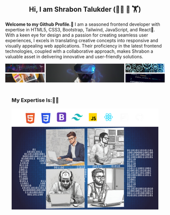 
<h2 align="center">Hi, I am Shrabon Talukder (👮‍♂️ 👑 🏋️)</h2>
<p><strong>Welcome to my Github Profile.🤝</strong> I am a seasoned frontend developer with expertise in HTML5, CSS3, Bootstrap, Tailwind, JavaScript, and React💪. With a keen eye for design and a passion for creating seamless user experiences, I excels in translating creative concepts into responsive and visually appealing web applications. Their proficiency in the latest frontend technologies, coupled with a collaborative approach, makes Shrabon a valuable asset in delivering innovative and user-friendly solutions.</p>
<img src="./Assets/Images/frist-imgae.png" alt="Typing">
<div style="padding: 20px;">
<h3>My Expertise Is:👨‍🔬</h3>
<img src="./Assets/Images/all logo.png" alt="Typing">
<img src="./Assets/Images/programmer.png" alt="Typing">
</div>
